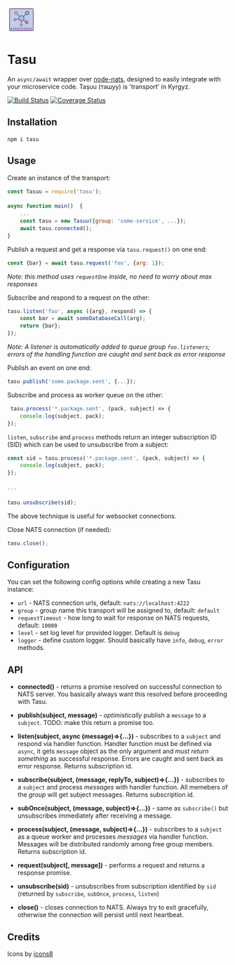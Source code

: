 ![icon]

Tasu
====

An `async/await` wrapper over [node-nats](https://github.com/nats-io/node-nats),
designed to easily integrate with your microservice code. Taşuu (ташуу)
is 'transport' in Kyrgyz.

[![Build Status](https://travis-ci.org/yentsun/tasu.svg?branch=master)](https://travis-ci.org/yentsun/tasu)
[![Coverage Status](https://coveralls.io/repos/github/yentsun/tasu/badge.svg?branch=master)](https://coveralls.io/github/yentsun/tasu?branch=master)


Installation
------------

```
npm i tasu
```

Usage
-----

Create an instance of the transport:

```js
const Tasuu = require('tasu');

async function main()  {
    ...
    const tasu = new Tasuu({group: 'some-service', ...});
    await tasu.connected();
}

```


Publish a request and get a response via `tasu.request()` on one end:

```js
const {bar} = await tasu.request('foo', {arg: 1});
```
_Note: this method uses `requestOne` inside, no need to worry about max  
responses_ 


Subscribe and respond to a request on the other:

```js
tasu.listen('foo', async ({arg}, respond) => {
    const bar = await someDatabaseCall(arg);
    return {bar};
});
```


_Note: A listener is automatically added to queue group `foo.listeners`;
errors of the handling function are caught and sent back as error response_


Publish an event on one end:

```js
tasu.publish('some.package.sent', {...});
```

Subscribe and process as worker queue on the other:

```js
 tasu.process('*.package.sent', (pack, subject) => {
    console.log(subject, pack);
});
```

`listen`, `subscribe` and `process` methods return an integer
subscription ID (SID) which can be used to unsubscribe from a subject:

```js
const sid = tasu.process('*.package.sent', (pack, subject) => {
    console.log(subject, pack);
});

...

tasu.unsubscribe(sid);
```
The above technique is useful for websocket connections.


Close NATS connection (if needed):

```js
tasu.close();
```


Configuration
-------------

You can set the following config options while creating a new Tasu
instance:

- `url` - NATS connection urls, default: `nats://localhost:4222`
- `group` - group name this transport will be assigned to, default: `default`
- `requestTimeout` - how long to wait for response on NATS requests,
  default: `10000`
- `level` - set log level for provided logger. Default is `debug`
- `logger` - define custom logger. Should basically have `info`,
  `debug`, `error` methods.


API
---

- **connected()** - returns a promise resolved on successful connection to
  NATS server. You basically always want this resolved before proceeding
  with Tasu.

- **publish(subject, message)** - *optimistically* publish a `message`
  to a `subject`. TODO: make this return a promise too.

- **listen(subject, async (message)=>{...})** - subscribes to a `subject`
  and respond via handler function. Handler function must be defined via
  `async`, it gets `message` object as the only argument and *must
  return something* as successful response. Errors are caught and sent
  back as error response. Returns subscription id.

- **subscribe(subject, (message, replyTo, subject)=>{...})** - subscribes
  to a `subject` and process *messages* with handler function. All
  memebers of the *group* will get subject messages. Returns subscription
  id.

- **subOnce(subject, (message, subject)=>{...})** - same as `subscribe()`
  but unsubscribes immediately after receiving a message.

- **process(subject, (message, subject)=>{...})** - subscribes to a
  `subject` as a queue worker and processes *messages* via handler
  function. Messages will be distributed randomly among free group
  members. Returns subscription id.

- **request(subject\[, message\])** - performs a request and returns a
  response promise.

- **unsubscribe(sid)** - unsubscribes from subscription identified by
  `sid` (returned by `subscribe`, `subOnce`, `process`, `listen`)

- **close()** - closes connection to NATS. Always try to exit gracefully,
  otherwise the connection will persist until next heartbeat.


Credits
-------

Icons by [icons8](https://icons8.com)

[icon]: icons8-hub-64.png
